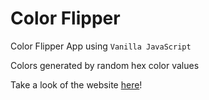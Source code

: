 # Color Flipper

Color Flipper App using `Vanilla JavaScript`

Colors generated by random hex color values

Take a look of the website [here](https://rinkhimera.github.io/color-flipper/)!
